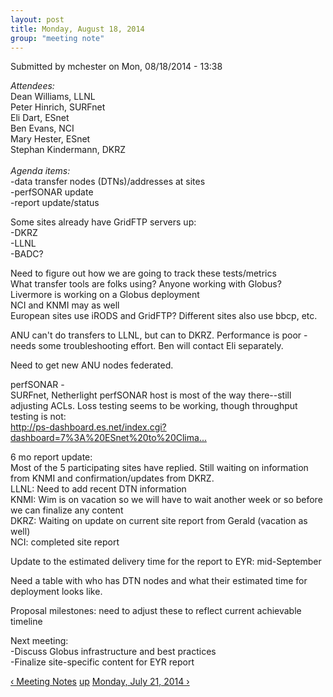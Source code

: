 ```yaml
---
layout: post
title: Monday, August 18, 2014
group: "meeting note"
---
```


<div id="content" class="column">
    <div class="section">
    <a id="main-content"></a>
        <div class="region region-content">
            <div id="block-system-main" class="block block-system">
                <div class="content">
                    <div id="node-43" class="node node-book node-full clearfix" about="/content/monday-august-18-2014" typeof="sioc:Item foaf:Document">
                        <span property="dc:title" content="Monday, August 18, 2014" class="rdf-meta element-hidden"></span><span property="sioc:num_replies" content="0" datatype="xsd:integer" class="rdf-meta element-hidden"></span>
                        <div class="meta submitted">
                            <span property="dc:date dc:created" content="2014-08-18T13:38:14-07:00" datatype="xsd:dateTime" rel="sioc:has_creator">Submitted by <span class="username" xml:lang="" about="/users/mchester" typeof="sioc:UserAccount" property="foaf:name" datatype="">mchester</span> on Mon, 08/18/2014 - 13:38</span>    
                        </div>
                        <div class="content clearfix">
                            <div class="field field-name-body field-type-text-with-summary field-label-hidden">
                                <div class="field-items">
                                    <div class="field-item even" property="content:encoded">
                                        <p><em>Attendees:</em><br>
                                            Dean Williams, LLNL<br>
                                            Peter Hinrich, SURFnet<br>
                                            Eli Dart, ESnet<br>
                                            Ben Evans, NCI<br>
                                            Mary Hester, ESnet<br>
                                            Stephan Kindermann, DKRZ<br>
                                            <br><em>Agenda items:</em><br>
                                            -data transfer nodes (DTNs)/addresses at sites<br>
                                            -perfSONAR update<br>
                                            -report update/status
                                        </p>
                                        <p>Some sites already have GridFTP servers up:<br>
                                            -DKRZ<br>
                                            -LLNL<br>
                                            -BADC?
                                        </p>
                                        <p>Need to figure out how we are going to track these tests/metrics<br>
                                            What transfer tools are folks using? Anyone working with Globus?<br>
                                            Livermore is working on a Globus deployment<br>
                                            NCI and KNMI may as well<br>
                                            European sites use iRODS and GridFTP?  Different sites also use bbcp, etc.
                                        </p>
                                        <p>ANU can't do transfers to LLNL, but can to DKRZ.  Performance is poor - needs some troubleshooting effort.  Ben will contact Eli separately.</p>
                                        <p>​Need to get new ANU nodes federated.</p>
                                        <p>perfSONAR -<br>
                                            SURFnet, Netherlight perfSONAR host is most of the way there--still adjusting ACLs.  Loss testing seems to be working, though throughput testing is not:<br><a href="http://ps-dashboard.es.net/index.cgi?dashboard=7%3A%20ESnet%20to%20Climate%20Sites">http://ps-dashboard.es.net/index.cgi?dashboard=7%3A%20ESnet%20to%20Clima...</a>
                                        </p>
                                        <p>6 mo report update:<br>
                                            Most of the 5 participating sites have replied. Still waiting on information from KNMI and confirmation/updates from DKRZ.<br>
                                            LLNL: Need to add recent DTN information<br>
                                            KNMI: Wim is on vacation so we will have to wait another week or so before we can finalize any content<br>
                                            DKRZ: Waiting on update on current site report from Gerald (vacation as well)<br>
                                            NCI: completed site report 
                                        </p>
                                        <p>Update to the estimated delivery time for the report to EYR: mid-September</p>
                                        <p>Need a table with who has DTN nodes and what their estimated time for deployment looks like.</p>
                                        <p>Proposal milestones: need to adjust these to reflect current achievable timeline</p>
                                        <p>Next meeting:<br>
                                            -Discuss Globus infrastructure and best practices<br>
                                            -Finalize site-specific content for EYR report
                                        </p>
                                    </div>
                                </div>
                            </div>
                            <div id="book-navigation-14" class="book-navigation">
                                <div class="page-links clearfix">
                                    <a href="{{site.baseurl}}/meeting-notes" class="page-previous" title="Go to previous page">‹ Meeting Notes</a>
                                    <a href="{{site.baseurl}}/meeting-notes" class="page-up" title="Go to parent page">up</a>
                                    <a href="{{site.baseurl}}/monday-july-21-2014" class="page-next" title="Go to next page">Monday, July 21, 2014 ›</a>
                                </div>
                            </div>
                        </div>
                    </div>
                </div>
            </div>
        </div>
    </div>
</div>
